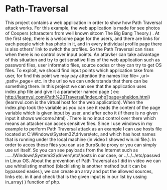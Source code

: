 
# Path-Traversal

This project contains a web application in order to show how Path Traversal attack works. For this example, the web application is made for see photos of Coopers (characters from well known sitcom The Big Bang Theory.) . At the first step, there is a welcome page for the users, and there are links for each people which has photo in it, and in every individual profile page there is also others' link to switch the profiles. So the Path Traversal can rises when there is no control over input points. An attavker can take advantage of this situation and try to get sensitive files of the web application such as password files, user informatio files, source codes or they can try to get OS files.  To exploit, we should find input points which application take from user, for find this point we may pay attention the names like file= ,url= ,path=,page= etc. in the url so we can understanda that there can be something there. In this project we can see that the application uses index.php file and give it a parameter named page ( ex: http://learnvul.com/Path%20Traversal/index.php?page=sheldon.html) (learnvul.com is the virtual host for the web application). When the index.php took the variable as you can see it reads the content of the page variable which is given input by user, and after echo it (if there is no given input it shows welcome.html)  . There is no input control over  there which means an attacker can  acces sensitive files. Since I use windows in my example to perform Path Traversal attack as an example I can use hosts file located at C:\Windows\System32\drivers\etc, and which has host names that is running under the local machine (in video I showed win.ini file.).  In order to acces these files you can use BurpSuite proxy or you can simply use url itself. So you can see payloads from the Internet such as ..\..\..\Windows\System32\drivers\etc\hosts in our case, or ../../../etc/passwd in Linux OS. About the prevention of Path Traversal as I did in video we can use whitelisting method (blacklisting is another method but it can be bypassed easier.), we can create an array and put the allowed sources, links etc. in it and check that is the given input is in our list by ussing in_array( ) function of php.
